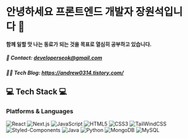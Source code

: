 # 안녕하세요 프론트엔드 개발자 장원석입니다 👋

#### 함께 일할 맛 나는 동료가 되는 것을 목표로 열심히 공부하고 있습니다.

##### 📧 Contact: developerseok@gmail.com
##### 👨‍💻 Tech Blog: https://andrew0314.tistory.com/

## 💻 Tech Stack 💻
### Platforms & Languages

![React](https://img.shields.io/badge/React-black?style=flat&logo=React&logoColor=blue)
![Next.js](https://img.shields.io/badge/Next.js-black?style=flat&logo=Next.js&logoColor=white)
![JavaScript](https://img.shields.io/badge/JavaScript-yellow?style=flat&logo=JavaScript&logoColor=white)
![HTML5](https://img.shields.io/badge/HTML5-red?style=flat&logo=HTML5&logoColor=white)
![CSS3](https://img.shields.io/badge/CSS3-blue?style=flat&logo=CSS3&logoColor=white)
![TailWindCSS](https://img.shields.io/badge/TailwindCSS-blue?style=flat&logo=CSS3&logoColor=white)
![Styled-Components](https://img.shields.io/badge/Styled--Components-pink?style=flat&logo=styled-components&logoColor=white)
![Java](https://img.shields.io/badge/Java-green?style=flat&logo=Java&logoColor=white)
![Python](https://img.shields.io/badge/Python-blue?style=flat&logo=Python&logoColor=white)
![MongoDB](https://img.shields.io/badge/MongoDB-green?style=flat&logo=MongoDB&logoColor=white)
![MySQL](https://img.shields.io/badge/MySQL-blue?style=flat&logo=MySQL&logoColor=white)


<!--
**Wonchang0314/Wonchang0314** is a ✨ _special_ ✨ repository because its `README.md` (this file) appears on your GitHub profile.

Here are some ideas to get you started:

- 🔭 I’m currently working on ...
- 🌱 I’m currently learning ...
- 👯 I’m looking to collaborate on ...
- 🤔 I’m looking for help with ...
- 💬 Ask me about ...
- 📫 How to reach me: ...
- 😄 Pronouns: ...
- ⚡ Fun fact: ...
-->
